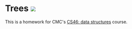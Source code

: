 # Trees ![](https://api.travis-ci.com/lindseytam/trees.svg?branch=master)

This is a homework for CMC's [CS46: data structures](https://github.com/mikeizbicki/cmc-csci046) course.
